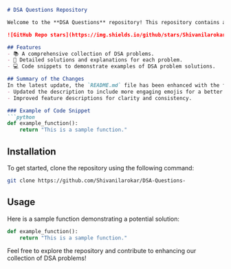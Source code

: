 ```markdown
# DSA Questions Repository

Welcome to the **DSA Questions** repository! This repository contains a collection of Data Structures and Algorithms (DSA) problems designed to help you enhance your coding skills.

![GitHub Repo stars](https://img.shields.io/github/stars/Shivanilarokar/DSA-Questions-) ![GitHub forks](https://img.shields.io/github/forks/Shivanilarokar/DSA-Questions-) ![GitHub issues](https://img.shields.io/github/issues/Shivanilarokar/DSA-Questions-)

## Features
- 📚 A comprehensive collection of DSA problems.
- 📝 Detailed solutions and explanations for each problem.
- 💻 Code snippets to demonstrate examples of DSA problem solutions.

## Summary of the Changes
In the latest update, the `README.md` file has been enhanced with the following changes:
- Updated the description to include more engaging emojis for a better visual appeal.
- Improved feature descriptions for clarity and consistency.

### Example of Code Snippet
```python
def example_function():
    return "This is a sample function."
```

## Installation
To get started, clone the repository using the following command:

```bash
git clone https://github.com/Shivanilarokar/DSA-Questions-
```

## Usage
Here is a sample function demonstrating a potential solution:
```python
def example_function():
    return "This is a sample function."
```

Feel free to explore the repository and contribute to enhancing our collection of DSA problems!
```